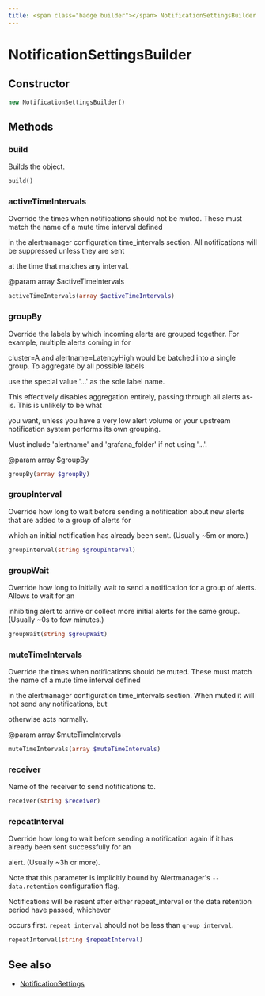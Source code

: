```yaml
---
title: <span class="badge builder"></span> NotificationSettingsBuilder
---
```

# <span class="badge builder"></span> NotificationSettingsBuilder

## Constructor

```php
new NotificationSettingsBuilder()
```
## Methods

### <span class="badge object-method"></span> build

Builds the object.

```php
build()
```

### <span class="badge object-method"></span> activeTimeIntervals

Override the times when notifications should not be muted. These must match the name of a mute time interval defined

in the alertmanager configuration time_intervals section. All notifications will be suppressed unless they are sent

at the time that matches any interval.

@param array<string> $activeTimeIntervals

```php
activeTimeIntervals(array $activeTimeIntervals)
```

### <span class="badge object-method"></span> groupBy

Override the labels by which incoming alerts are grouped together. For example, multiple alerts coming in for

cluster=A and alertname=LatencyHigh would be batched into a single group. To aggregate by all possible labels

use the special value '...' as the sole label name.

This effectively disables aggregation entirely, passing through all alerts as-is. This is unlikely to be what

you want, unless you have a very low alert volume or your upstream notification system performs its own grouping.

Must include 'alertname' and 'grafana_folder' if not using '...'.

@param array<string> $groupBy

```php
groupBy(array $groupBy)
```

### <span class="badge object-method"></span> groupInterval

Override how long to wait before sending a notification about new alerts that are added to a group of alerts for

which an initial notification has already been sent. (Usually ~5m or more.)

```php
groupInterval(string $groupInterval)
```

### <span class="badge object-method"></span> groupWait

Override how long to initially wait to send a notification for a group of alerts. Allows to wait for an

inhibiting alert to arrive or collect more initial alerts for the same group. (Usually ~0s to few minutes.)

```php
groupWait(string $groupWait)
```

### <span class="badge object-method"></span> muteTimeIntervals

Override the times when notifications should be muted. These must match the name of a mute time interval defined

in the alertmanager configuration time_intervals section. When muted it will not send any notifications, but

otherwise acts normally.

@param array<string> $muteTimeIntervals

```php
muteTimeIntervals(array $muteTimeIntervals)
```

### <span class="badge object-method"></span> receiver

Name of the receiver to send notifications to.

```php
receiver(string $receiver)
```

### <span class="badge object-method"></span> repeatInterval

Override how long to wait before sending a notification again if it has already been sent successfully for an

alert. (Usually ~3h or more).

Note that this parameter is implicitly bound by Alertmanager's `--data.retention` configuration flag.

Notifications will be resent after either repeat_interval or the data retention period have passed, whichever

occurs first. `repeat_interval` should not be less than `group_interval`.

```php
repeatInterval(string $repeatInterval)
```

## See also

 * <span class="badge object-type-class"></span> [NotificationSettings](./object-NotificationSettings.md)
